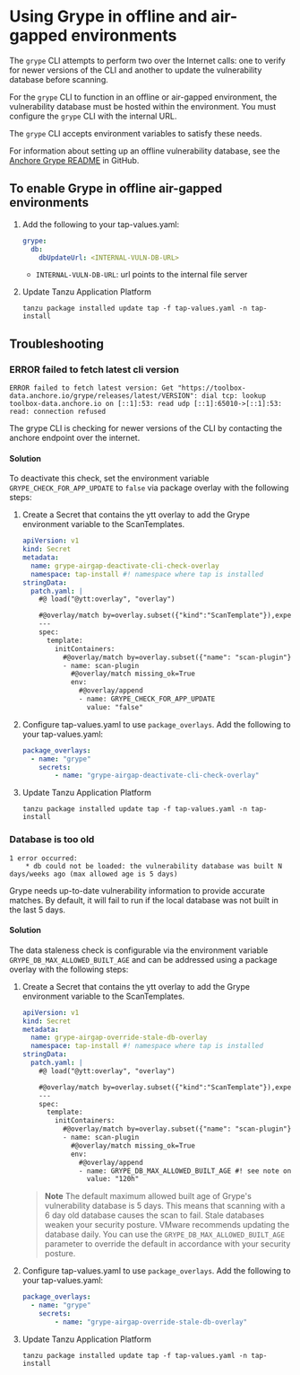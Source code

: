 # Using Grype in offline and air-gapped environments

The `grype` CLI attempts to perform two over the Internet calls: one to verify for newer versions of the CLI and another to update the vulnerability database before scanning.

For the `grype` CLI to function in an offline or air-gapped environment, the vulnerability database must be hosted within the environment. You must configure the `grype` CLI with the internal URL.

The `grype` CLI accepts environment variables to satisfy these needs.

For information about setting up an offline vulnerability database, see the [Anchore Grype README](https://github.com/anchore/grype#offline-and-air-gapped-environments) in GitHub.

## <a id="enable-grype-airgap"></a> To enable Grype in offline air-gapped environments

1. Add the following to your tap-values.yaml:
    ```yaml
    grype:
      db:
        dbUpdateUrl: <INTERNAL-VULN-DB-URL>
    ```
    * `INTERNAL-VULN-DB-URL`: url points to the internal file server

1. Update Tanzu Application Platform
    ```console
    tanzu package installed update tap -f tap-values.yaml -n tap-install
    ```

## <a id="troubleshooting"></a> Troubleshooting

### ERROR failed to fetch latest cli version
```
ERROR failed to fetch latest version: Get "https://toolbox-data.anchore.io/grype/releases/latest/VERSION": dial tcp: lookup toolbox-data.anchore.io on [::1]:53: read udp [::1]:65010->[::1]:53: read: connection refused
```
The grype CLI is checking for newer versions of the CLI by contacting the anchore endpoint over the internet.

#### Solution
To deactivate this check, set the environment variable `GRYPE_CHECK_FOR_APP_UPDATE` to `false` via package overlay with the following steps:

1. Create a Secret that contains the ytt overlay to add the Grype environment variable to the ScanTemplates.
    ```yaml
    apiVersion: v1
    kind: Secret
    metadata:
      name: grype-airgap-deactivate-cli-check-overlay
      namespace: tap-install #! namespace where tap is installed
    stringData:
      patch.yaml: |
        #@ load("@ytt:overlay", "overlay")

        #@overlay/match by=overlay.subset({"kind":"ScanTemplate"}),expects="1+"
        ---
        spec:
          template:
            initContainers:
              #@overlay/match by=overlay.subset({"name": "scan-plugin"}), expects="1+"
              - name: scan-plugin
                #@overlay/match missing_ok=True
                env:
                  #@overlay/append
                  - name: GRYPE_CHECK_FOR_APP_UPDATE
                    value: "false"
    ```

2. Configure tap-values.yaml to use `package_overlays`. Add the following to your tap-values.yaml:
    ```yaml
    package_overlays:
      - name: "grype"
        secrets:
            - name: "grype-airgap-deactivate-cli-check-overlay"
    ```

3. Update Tanzu Application Platform
    ```console
    tanzu package installed update tap -f tap-values.yaml -n tap-install
    ```

### Database is too old

```
1 error occurred:
	* db could not be loaded: the vulnerability database was built N days/weeks ago (max allowed age is 5 days)
```
Grype needs up-to-date vulnerability information to provide accurate matches. By default, it will fail to run if the local database was not built in the last 5 days.

#### Solution
The data staleness check is configurable via the environment variable `GRYPE_DB_MAX_ALLOWED_BUILT_AGE` and can be addressed using a package overlay with the following steps:

1. Create a Secret that contains the ytt overlay to add the Grype environment variable to the ScanTemplates.
    ```yaml
    apiVersion: v1
    kind: Secret
    metadata:
      name: grype-airgap-override-stale-db-overlay
      namespace: tap-install #! namespace where tap is installed
    stringData:
      patch.yaml: |
        #@ load("@ytt:overlay", "overlay")

        #@overlay/match by=overlay.subset({"kind":"ScanTemplate"}),expects="1+"
        ---
        spec:
          template:
            initContainers:
              #@overlay/match by=overlay.subset({"name": "scan-plugin"}), expects="1+"
              - name: scan-plugin
                #@overlay/match missing_ok=True
                env:
                  #@overlay/append
                  - name: GRYPE_DB_MAX_ALLOWED_BUILT_AGE #! see note on best practices
                    value: "120h"
    ```
    > **Note** The default maximum allowed built age of Grype's vulnerability database is 5 days. This means that scanning with a 6 day old database causes the scan to fail. Stale databases weaken your security posture. VMware recommends updating the database daily. You can use the `GRYPE_DB_MAX_ALLOWED_BUILT_AGE` parameter to override the default in accordance with your security posture.

2. Configure tap-values.yaml to use `package_overlays`. Add the following to your tap-values.yaml:
    ```yaml
    package_overlays:
      - name: "grype"
        secrets:
            - name: "grype-airgap-override-stale-db-overlay"
    ```

3. Update Tanzu Application Platform
    ```console
    tanzu package installed update tap -f tap-values.yaml -n tap-install
    ```